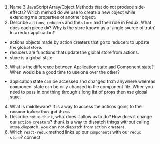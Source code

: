 1.  Name 3 JavaScript Array/Object Methods that do not produce side-effects? Which method do we use to create a new object while extending the properties of another object?
2.  Describe `actions`, `reducers` and the `store` and their role in Redux. What does each piece do? Why is the store known as a 'single source of truth' in a redux application?
 - actions objects made by action creaters that go to reducers to update the global store.
 - reducers are functions that update the global store from actions.
 - store is a global state
3.  What is the difference between Application state and Component state? When would be a good time to use one over the other?
 - application state can be accessed and changed from anywhere whereas component state can be only changed in the component file. When you need to pass in one thing through a long list of props then use global state.
4.  What is middleware?
It is a way to access the actions going to the reducer before they get there.
5.  Describe `redux-thunk`, what does it allow us to do? How does it change our `action-creators`?
thunk is a way to dispatch things without calling store.dispatch, you can not dispatch from action creaters.
6.  Which `react-redux` method links up our `components` with our `redux store`?
connect
